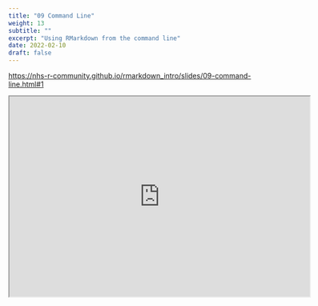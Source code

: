 ```yaml
---
title: "09 Command Line"
weight: 13
subtitle: ""
excerpt: "Using RMarkdown from the command line"
date: 2022-02-10
draft: false
---
```


https://nhs-r-community.github.io/rmarkdown_intro/slides/09-command-line.html#1

<iframe src="https://nhs-r-community.github.io/rmarkdown_intro/slides/09-command-line.html#1" width="600" height="400" loading="lazy" allowfullscreen></iframe> <script>fitvids('.shareagain', {players: 'iframe'});</script>

